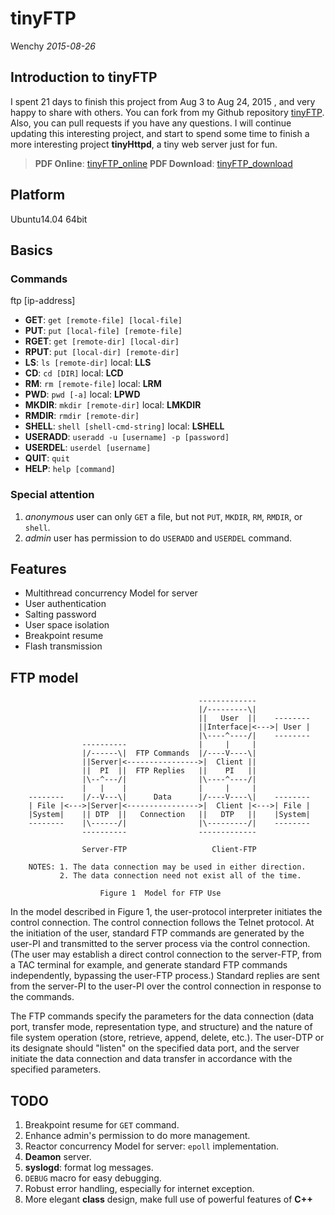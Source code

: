 tinyFTP
=====================
Wenchy *2015-08-26*

## Introduction to tinyFTP

I spent 21 days to finish this project from Aug 3 to Aug 24, 2015 , and very happy to share with others. You can fork from my Github repository [tinyFTP](https://github.com/Wenchy/tinyFTP). Also, you can pull requests if you have any questions. I will continue updating this interesting project, and start to spend some time to finish a more interesting project **tinyHttpd**, a tiny web server just for fun.

> **PDF Online**: [tinyFTP_online](https://mozilla.github.io/pdf.js/web/viewer.html?file=https://wenchy.github.io/misc/2015-08-26-tinyFTP.pdf)
> **PDF Download**: [tinyFTP_download](https://wenchy.github.io/misc/2015-08-26-tinyFTP.pdf)

## Platform

Ubuntu14.04 64bit

## Basics

### Commands

ftp [ip-address]

- **GET**: `get [remote-file] [local-file]`
- **PUT**: `put [local-file] [remote-file]`
- **RGET**: `get [remote-dir] [local-dir]`
- **RPUT**: `put [local-dir] [remote-dir]`
- **LS**: `ls [remote-dir]` local: **LLS**
- **CD**: `cd [DIR]` local: **LCD**
- **RM**: `rm [remote-file]` local: **LRM**
- **PWD**: `pwd [-a]` local: **LPWD**
- **MKDIR**: `mkdir [remote-dir]` local: **LMKDIR**
- **RMDIR**: `rmdir [remote-dir]`
- **SHELL**: `shell [shell-cmd-string]` local: **LSHELL**
- **USERADD**: `useradd -u [username] -p [password]`
- **USERDEL**: `userdel [username]`
- **QUIT**: `quit`
- **HELP**: `help [command]`

### Special attention
1. *anonymous* user can only `GET` a file, but not `PUT`, `MKDIR`, `RM`,  `RMDIR`, or `shell`.
2. *admin* user has permission to do  `USERADD` and `USERDEL` command.

##  Features

- Multithread concurrency Model for server
- User authentication
- Salting password
- User space isolation
- Breakpoint resume
- Flash transmission

##  FTP model

```
                                          -------------
                                          |/---------\|
                                          ||   User  ||    --------
                                          ||Interface|<--->| User |
                                          |\----^----/|    --------
                ----------                |     |     |
                |/------\|  FTP Commands  |/----V----\|
                ||Server|<---------------->|  Client ||
                ||  PI  ||  FTP Replies   ||    PI   ||
                |\--^---/|                |\----^----/|
                |   |    |                |     |     |
    --------    |/--V---\|      Data      |/----V----\|    --------
    | File |<--->|Server|<---------------->|  Client |<--->| File |
    |System|    || DTP  ||   Connection   ||   DTP   ||    |System|
    --------    |\------/|                |\---------/|    --------
                ----------                -------------

                Server-FTP                   Client-FTP

    NOTES: 1. The data connection may be used in either direction.
           2. The data connection need not exist all of the time.

                    Figure 1  Model for FTP Use

```

In the model described in Figure 1, the user-protocol interpreter
initiates the control connection.  The control connection follows
the Telnet protocol.  At the initiation of the user, standard FTP
commands are generated by the user-PI and transmitted to the
server process via the control connection.  (The user may
establish a direct control connection to the server-FTP, from a
TAC terminal for example, and generate standard FTP commands
independently, bypassing the user-FTP process.) Standard replies
are sent from the server-PI to the user-PI over the control
connection in response to the commands.

The FTP commands specify the parameters for the data connection
(data port, transfer mode, representation type, and structure) and
the nature of file system operation (store, retrieve, append,
delete, etc.).  The user-DTP or its designate should "listen" on
the specified data port, and the server initiate the data
connection and data transfer in accordance with the specified
parameters.

## TODO
1. Breakpoint resume for `GET` command.
2. Enhance admin's permission to do more management.
3. Reactor concurrency Model for server: `epoll` implementation.
4. **Deamon** server.
5. **syslogd**: format log messages.
6. `DEBUG` macro for easy debugging.
7. Robust error handling, especially for internet exception.
8. More elegant **class** design, make full use of powerful features of **C++**


